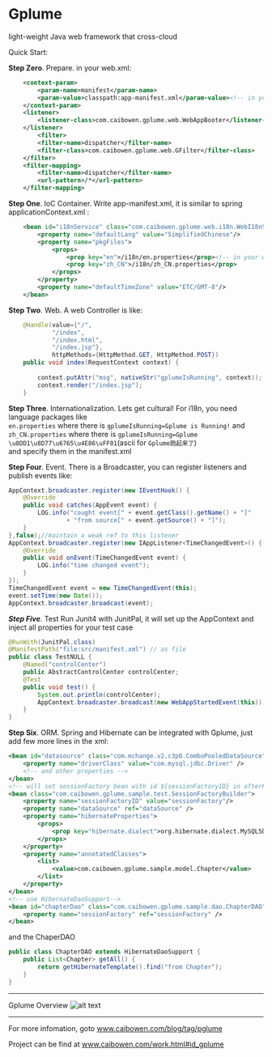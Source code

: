 Gplume
======

light-weight Java web framework that cross-cloud

Quick Start:

**Step Zero**. Prepare. 
in your web.xml:

```XML
	<context-param>
        <param-name>manifest</param-name>
        <param-value>classpath:app-manifest.xml</param-value><!-- in your class path -->
    </context-param>
	<listener>
		<listener-class>com.caibowen.gplume.web.WebAppBooter</listener-class>
	</listener>
		<filter>
		<filter-name>dispatcher</filter-name>
		<filter-class>com.caibowen.gplume.web.GFilter</filter-class>
	</filter>
	<filter-mapping>
		<filter-name>dispatcher</filter-name>
		<url-pattern>/*</url-pattern>
	</filter-mapping>
```
**Step One**. IoC Container. 
Write app-manifest.xml, it is similar to spring applicationContext.xml :

```XML
	<bean id="i18nService" class="com.caibowen.gplume.web.i18n.WebI18nService">
	    <property name="defaultLang" value="SimplifiedChinese"/>
	    <property name="pkgFiles">
	        <props>
	            <prop key="en">/i18n/en.properties</prop><!-- in your web root -->
	            <prop key="zh_CN">/i18n/zh_CN.properties</prop>
	        </props>
	    </property>
	    <property name="defaultTimeZone" value="ETC/GMT-8"/>
	</bean>
```
**Step Two**. Web. 
A web Controller is like:

```Java
	@Handle(value={"/",
			"/index",
			"/index.html",
			"/index.jsp"},
			httpMethods={HttpMethod.GET, HttpMethod.POST})
	public void index(RequestContext context) {
		
		context.putAttr("msg", nativeStr("gplumeIsRunning", context));
		context.render("/index.jsp");
	}
```
**Step Three**. Internationalization. 
Lets get cultural! For i18n, you need language packages like  
`en.properties` where there is `gplumeIsRunning=Gplume is Running!` 
and  
`zh_CN.properties` where there is `gplumeIsRunning=Gplume \u8DD1\u8D77\u6765\u4E86\uFF01`(ascii for `Gplume跑起来了`)  
and specify them in the manifest.xml

**Step Four**. Event. 
There is a Broadcaster, you can register listeners and publish events like:

```Java
AppContext.broadcaster.register(new IEventHook() {
	@Override
	public void catches(AppEvent event) {
		LOG.info("cought event[" + event.getClass().getName() + "]"
				+ "from source[" + event.getSource() + "]");
	}
},false);//maintain a weak ref to this listener
AppContext.broadcaster.register(new IAppListener<TimeChangedEvent>() {
	@Override
	public void onEvent(TimeChangedEvent event) {
		LOG.info("time changed event");
	}
});
TimeChangedEvent event = new TimeChangedEvent(this);
event.setTime(new Date());
AppContext.broadcaster.broadcast(event);
```

***Step Five***. Test
Run Junit4 with JunitPal, it will set up the AppContext and inject all properties for your test case
```Java
@RunWith(JunitPal.class)
@ManifestPath("file:src/manifest.xml") // as file
public class TestNULL {
	@Named("controlCenter")
	public AbstractControlCenter controlCenter;
	@Test
	public void test() {
		System.out.println(controlCenter);
		AppContext.broadcaster.broadcast(new WebAppStartedEvent(this));
	}
}
```

**Step Six**. ORM. 
Spring and Hibernate can be integrated with Gplume, just add few more lines in the xml:

``` XML
<bean id="datasource" class="com.mchange.v2.c3p0.ComboPooledDataSource">
	<property name="driverClass" value="com.mysql.jdbc.Driver" />
	<!-- and other properties -->
</bean>
<!-- will set sessionFactory bean with id ${sessionFactoryID} in afterPropertiesSet() -->
<bean class="com.caibowen.gplume.sample.test.SessionFactoryBuilder">
	<property name="sessionFactoryID" value="sessionFactory"/>
	<property name="dataSource" ref="dataSource" />
	<property name="hibernateProperties">
		<props>
			<prop key="hibernate.dialect">org.hibernate.dialect.MySQL5Dialect</prop>
		</props>
	</property>
	<property name="annotatedClasses">
		<list>
			<value>com.caibowen.gplume.sample.model.Chapter</value>
		</list>
	</property>
</bean>
<!-- use HibernateDaoSupport-->
<bean id="chapterDao" class="com.caibowen.gplume.sample.dao.ChapterDAO">
	<property name="sessionFactory" ref="sessionFactory" />
</bean>
```
 and the ChaperDAO 
```Java
public class ChapterDAO extends HibernateDaoSupport {
	public List<Chapter> getAll() {
		return getHibernateTemplate().find("from Chapter");
	}
}
```

**************
Gplume Overview
![alt text](https://dl.dropboxusercontent.com/s/iklpmr1jdyktdn2/gplume_struture.jpg)

***************
For more infomation, goto www.caibowen.com/blog/tag/pglume

Project can be find at www.caibowen.com/work.html#id_gplume
